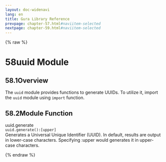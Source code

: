 ```yaml
---
layout: doc-widenavi
lang: en
title: Gura Library Reference
prevpage: chapter-57.html#naviitem-selected
nextpage: chapter-59.html#naviitem-selected
---
```

{% raw %}
<h1><span class="caption-index-1">58</span>uuid Module</h1>
<h2><span class="caption-index-2">58.1</span><a name="anchor-58-1"></a>Overview</h2>
<p>
The <code class="highlighter-rouge">uuid</code> module provides functions to generate UUIDs. To utilize it, import the <code class="highlighter-rouge">uuid</code> module using <code class="highlighter-rouge">import</code> function.
</p>
<h2><span class="caption-index-2">58.2</span><a name="anchor-58-2"></a>Module Function</h2>
<p>
<div class="h5">uuid.generate</div>
<div class="mb-2"><i class="fas fa-caret-right mr-2"></i><code>uuid.generate():[upper]</code></div>
Generates a Universal Unique Identifier (UUID). In default, results are output in lower-case characters. Specifying :upper would generates it in upper-case characters.
</p>
{% endraw %}
